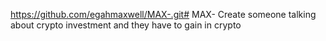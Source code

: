 https://github.com/egahmaxwell/MAX-.git# MAX-
Create someone talking about crypto investment and they have to gain in crypto
